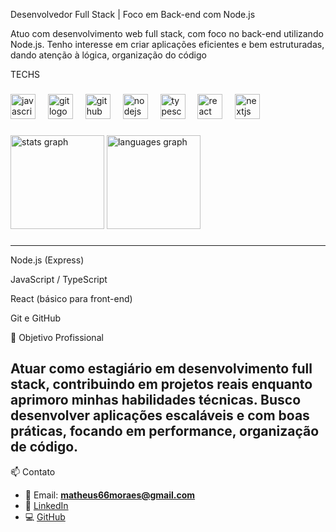Desenvolvedor Full Stack | Foco em Back-end com Node.js

Atuo com desenvolvimento web full stack, com foco no back-end utilizando Node.js. Tenho interesse em criar aplicações eficientes e bem estruturadas, dando atenção à lógica, organização do código 
<p align="left">TECHS</p>

###

<div align="left">
  <img src="https://cdn.jsdelivr.net/gh/devicons/devicon/icons/javascript/javascript-original.svg" height="40" alt="javascript logo"  />
  <img width="12" />
  <img src="https://cdn.jsdelivr.net/gh/devicons/devicon/icons/git/git-original.svg" height="40" alt="git logo"  />
  <img width="12" />
  <img src="https://skillicons.dev/icons?i=github" height="40" alt="github logo"  />
  <img width="12" />
  <img src="https://cdn.simpleicons.org/nodedotjs/339933" height="40" alt="nodejs logo"  />
  <img width="12" />
  <img src="https://cdn.jsdelivr.net/gh/devicons/devicon/icons/typescript/typescript-original.svg" height="40" alt="typescript logo"  />
  <img width="12" />
  <img src="https://cdn.jsdelivr.net/gh/devicons/devicon/icons/react/react-original.svg" height="40" alt="react logo"  />
  <img width="12" />
  <img src="https://cdn.jsdelivr.net/gh/devicons/devicon/icons/nextjs/nextjs-original.svg" height="40" alt="nextjs logo"  />
</div>

###

<div align="left">
  <img src="https://github-readme-stats.vercel.app/api?username=Matheus79Moraes&hide_title=false&hide_rank=false&show_icons=true&include_all_commits=true&count_private=true&disable_animations=false&theme=dracula&locale=en&hide_border=false&order=1" height="150" alt="stats graph"  />
  <img src="https://github-readme-stats.vercel.app/api/top-langs?username=Matheus79Moraes&locale=pt-br&hide_title=false&layout=compact&card_width=320&langs_count=5&theme=tokyonight&hide_border=false&order=2" height="150" alt="languages graph"  />
</div>

###

---
Node.js (Express)

JavaScript / TypeScript

React (básico para front-end)

Git e GitHub

🎯 Objetivo Profissional

Atuar como estagiário em desenvolvimento full stack, contribuindo em projetos reais enquanto aprimoro minhas habilidades técnicas. Busco desenvolver aplicações escaláveis e com boas práticas, focando em performance, organização de código.
---

📫 Contato

- 📧 Email: **matheus66moraes@gmail.com**
- 💼 [LinkedIn](https://www.linkedin.com/in/matheusmoraes66/)
- 💻 [GitHub](https://github.com/Matheus79Moraes)


